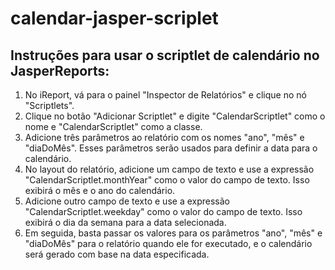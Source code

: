# calendar-jasper-scriplet

## Instruções para usar o scriptlet de calendário no JasperReports:

1. No iReport, vá para o painel "Inspector de Relatórios" e clique no nó "Scriptlets".
2. Clique no botão "Adicionar Scriptlet" e digite "CalendarScriptlet" como o nome e "CalendarScriptlet" como a classe.
3. Adicione três parâmetros ao relatório com os nomes "ano", "mês" e "diaDoMês". Esses parâmetros serão usados ​​para definir a data para o calendário.
4. No layout do relatório, adicione um campo de texto e use a expressão "CalendarScriptlet.monthYear" como o valor do campo de texto. Isso exibirá o mês e o ano do calendário.
5. Adicione outro campo de texto e use a expressão "CalendarScriptlet.weekday" como o valor do campo de texto. Isso exibirá o dia da semana para a data selecionada.
6. Em seguida, basta passar os valores para os parâmetros "ano", "mês" e "diaDoMês" para o relatório quando ele for executado, e o calendário será gerado com base na data especificada.
